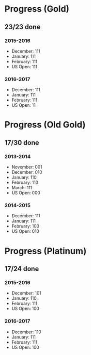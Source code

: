 # Progress (Gold)
## 23/23 done
### 2015-2016
* December: 111
* January: 111
* February: 111
* US Open: 111

### 2016-2017
* December: 111
* January: 111
* February: 111
* US Open: 11

# Progress (Old Gold)
## 17/30 done
### 2013-2014
* November: 001
* December: 010
* January: 110
* February: 110
* March: 111
* US Open: 000

### 2014-2015
* December: 111
* January: 111
* February: 100
* US Open: 010

# Progress (Platinum)
## 17/24 done
### 2015-2016
* December: 101
* January: 110
* February: 111
* US Open: 100

### 2016-2017
* December: 110
* January: 111
* February: 111
* US Open: 100
